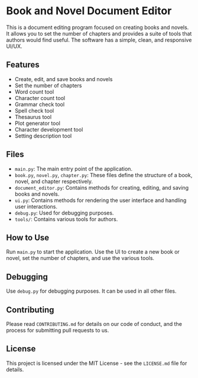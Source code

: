 # Book and Novel Document Editor

This is a document editing program focused on creating books and novels. It allows you to set the number of chapters and provides a suite of tools that authors would find useful. The software has a simple, clean, and responsive UI/UX.

## Features

- Create, edit, and save books and novels
- Set the number of chapters
- Word count tool
- Character count tool
- Grammar check tool
- Spell check tool
- Thesaurus tool
- Plot generator tool
- Character development tool
- Setting description tool

## Files

- `main.py`: The main entry point of the application.
- `book.py`, `novel.py`, `chapter.py`: These files define the structure of a book, novel, and chapter respectively.
- `document_editor.py`: Contains methods for creating, editing, and saving books and novels.
- `ui.py`: Contains methods for rendering the user interface and handling user interactions.
- `debug.py`: Used for debugging purposes.
- `tools/`: Contains various tools for authors.

## How to Use

Run `main.py` to start the application. Use the UI to create a new book or novel, set the number of chapters, and use the various tools.

## Debugging

Use `debug.py` for debugging purposes. It can be used in all other files.

## Contributing

Please read `CONTRIBUTING.md` for details on our code of conduct, and the process for submitting pull requests to us.

## License

This project is licensed under the MIT License - see the `LICENSE.md` file for details.